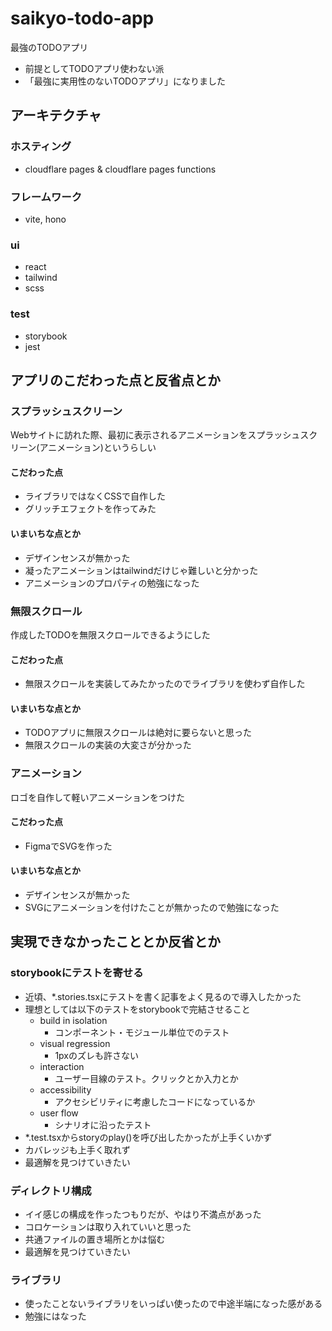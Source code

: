 # saikyo-todo-app
最強のTODOアプリ
- 前提としてTODOアプリ使わない派
- 「最強に実用性のないTODOアプリ」になりました

## アーキテクチャ
### ホスティング
- cloudflare pages & cloudflare pages functions
### フレームワーク
- vite, hono
### ui
- react
- tailwind
- scss

### test
- storybook
- jest

## アプリのこだわった点と反省点とか
### スプラッシュスクリーン
Webサイトに訪れた際、最初に表示されるアニメーションをスプラッシュスクリーン(アニメーション)というらしい

#### こだわった点
- ライブラリではなくCSSで自作した
- グリッチエフェクトを作ってみた

#### いまいちな点とか
- デザインセンスが無かった
- 凝ったアニメーションはtailwindだけじゃ難しいと分かった
- アニメーションのプロパティの勉強になった
### 無限スクロール
作成したTODOを無限スクロールできるようにした
#### こだわった点
- 無限スクロールを実装してみたかったのでライブラリを使わず自作した
#### いまいちな点とか
- TODOアプリに無限スクロールは絶対に要らないと思った
- 無限スクロールの実装の大変さが分かった
### アニメーション
ロゴを自作して軽いアニメーションをつけた

#### こだわった点
- FigmaでSVGを作った

#### いまいちな点とか
- デザインセンスが無かった
- SVGにアニメーションを付けたことが無かったので勉強になった

## 実現できなかったこととか反省とか
### storybookにテストを寄せる
- 近頃、*.stories.tsxにテストを書く記事をよく見るので導入したかった
- 理想としては以下のテストをstorybookで完結させること
  - build in isolation
    - コンポーネント・モジュール単位でのテスト
  - visual regression
    - 1pxのズレも許さない
  - interaction
    - ユーザー目線のテスト。クリックとか入力とか
  - accessibility
    - アクセシビリティに考慮したコードになっているか
  - user flow
    - シナリオに沿ったテスト
- *.test.tsxからstoryのplay()を呼び出したかったが上手くいかず
- カバレッジも上手く取れず
- 最適解を見つけていきたい

### ディレクトリ構成
- イイ感じの構成を作ったつもりだが、やはり不満点があった
- コロケーションは取り入れていいと思った
- 共通ファイルの置き場所とかは悩む
- 最適解を見つけていきたい

### ライブラリ
- 使ったことないライブラリをいっぱい使ったので中途半端になった感がある
- 勉強にはなった
